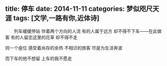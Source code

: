 title: 停车
date: 2014-11-11
categories: 梦似咫尺天涯
tags: [文学,一路有你,近体诗]
---
　　列车缓缓停站
  伴着两个方向的人流
  有的人属于远方
  却不得不下车——在此做客
  有的人留恋这里的花草
  却不得不走

  同一个座位
  感受着尚存的余热
  不相识的旅客
  尽是为生活奔波

  而下车的他不想留
  上车的我不愿走